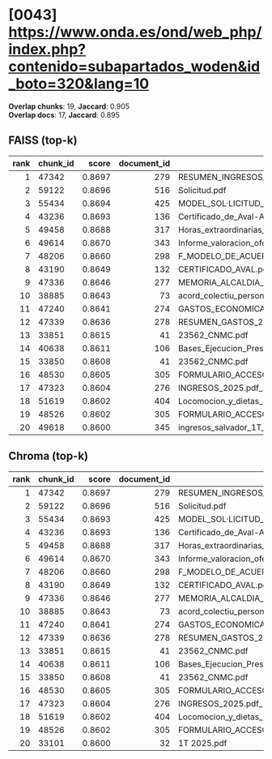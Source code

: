# [0043] https://www.onda.es/ond/web_php/index.php?contenido=subapartados_woden&id_boto=320&lang=10

**Overlap chunks**: 19, **Jaccard**: 0.905  
**Overlap docs**: 17, **Jaccard**: 0.895

## FAISS (top-k)
rank | chunk_id | score | document_id | title
---:|---|---:|---:|---
1 | 47342 | 0.8697 | 279 | RESUMEN_INGRESOS_2025.pdf_1742285328909.pdf
2 | 59122 | 0.8696 | 516 | Solicitud.pdf
3 | 55434 | 0.8694 | 425 | MODEL_SOL·LICITUD_ESCOLETA_ESTIU_2025 (1).pdf
4 | 43236 | 0.8693 | 136 | Certificado_de_Aval-Ayuntamiento_de_Onda_Servicios_AGE_logo.pdf
5 | 49458 | 0.8688 | 317 | Horas_extraordinarias_junio.pdf
6 | 49614 | 0.8670 | 343 | Informe_valoracion_ofertas_S2._Suministro_y_servicio_de_impresion.pdf
7 | 48206 | 0.8660 | 298 | F_MODELO_DE_ACUERDO_SOL_AYC_RED_INTERIOR_PARA_AUTOCONSUMO_PROYECTO_PABELLON.pdf
8 | 43190 | 0.8649 | 132 | CERTIFICADO_AVAL.pdf
9 | 47336 | 0.8646 | 277 | MEMORIA_ALCALDIA_PRESUPUESTO_2025.pdf_1742285328938.pdf
10 | 38885 | 0.8643 | 73 | acord_colectiu_personal_funcionari_2025.pdf
11 | 47240 | 0.8641 | 274 | GASTOS_ECONOMICA_2025.pdf_1742285328993.pdf
12 | 47339 | 0.8636 | 278 | RESUMEN_GASTOS_2025.pdf_1742285328925.pdf
13 | 33851 | 0.8615 | 41 | 23562_CNMC.pdf
14 | 40638 | 0.8611 | 106 | Bases_Ejecucion_Presupuesto_2025.pdf
15 | 33850 | 0.8608 | 41 | 23562_CNMC.pdf
16 | 48530 | 0.8605 | 305 | FORMULARIO_ACCESO_PID.pdf
17 | 47323 | 0.8604 | 276 | INGRESOS_2025.pdf_1742285328954.pdf
18 | 51619 | 0.8602 | 404 | Locomocion_y_dietas_Las_Rozas_civinet.pdf
19 | 48526 | 0.8602 | 305 | FORMULARIO_ACCESO_PID.pdf
20 | 49618 | 0.8600 | 345 | ingresos_salvador_1T_2025.pdf

## Chroma (top-k)
rank | chunk_id | score | document_id | title
---:|---|---:|---:|---
1 | 47342 | 0.8697 | 279 | RESUMEN_INGRESOS_2025.pdf_1742285328909.pdf
2 | 59122 | 0.8696 | 516 | Solicitud.pdf
3 | 55434 | 0.8693 | 425 | MODEL_SOL·LICITUD_ESCOLETA_ESTIU_2025 (1).pdf
4 | 43236 | 0.8693 | 136 | Certificado_de_Aval-Ayuntamiento_de_Onda_Servicios_AGE_logo.pdf
5 | 49458 | 0.8688 | 317 | Horas_extraordinarias_junio.pdf
6 | 49614 | 0.8670 | 343 | Informe_valoracion_ofertas_S2._Suministro_y_servicio_de_impresion.pdf
7 | 48206 | 0.8660 | 298 | F_MODELO_DE_ACUERDO_SOL_AYC_RED_INTERIOR_PARA_AUTOCONSUMO_PROYECTO_PABELLON.pdf
8 | 43190 | 0.8649 | 132 | CERTIFICADO_AVAL.pdf
9 | 47336 | 0.8646 | 277 | MEMORIA_ALCALDIA_PRESUPUESTO_2025.pdf_1742285328938.pdf
10 | 38885 | 0.8643 | 73 | acord_colectiu_personal_funcionari_2025.pdf
11 | 47240 | 0.8641 | 274 | GASTOS_ECONOMICA_2025.pdf_1742285328993.pdf
12 | 47339 | 0.8636 | 278 | RESUMEN_GASTOS_2025.pdf_1742285328925.pdf
13 | 33851 | 0.8615 | 41 | 23562_CNMC.pdf
14 | 40638 | 0.8611 | 106 | Bases_Ejecucion_Presupuesto_2025.pdf
15 | 33850 | 0.8608 | 41 | 23562_CNMC.pdf
16 | 48530 | 0.8605 | 305 | FORMULARIO_ACCESO_PID.pdf
17 | 47323 | 0.8604 | 276 | INGRESOS_2025.pdf_1742285328954.pdf
18 | 51619 | 0.8602 | 404 | Locomocion_y_dietas_Las_Rozas_civinet.pdf
19 | 48526 | 0.8602 | 305 | FORMULARIO_ACCESO_PID.pdf
20 | 33101 | 0.8600 | 32 | 1T 2025.pdf

